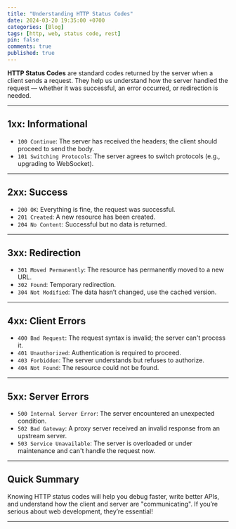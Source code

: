 ```yaml
---
title: "Understanding HTTP Status Codes"
date: 2024-03-20 19:35:00 +0700
categories: [Blog]
tags: [http, web, status code, rest]
pin: false
comments: true
published: true
---
```


**HTTP Status Codes** are standard codes returned by the server when a client sends a request.
They help us understand how the server handled the request — whether it was successful, an error occurred, or redirection is needed.

---

## 1xx: Informational

* `100 Continue`: The server has received the headers; the client should proceed to send the body.
* `101 Switching Protocols`: The server agrees to switch protocols (e.g., upgrading to WebSocket).

---

## 2xx: Success

* `200 OK`: Everything is fine, the request was successful.
* `201 Created`: A new resource has been created.
* `204 No Content`: Successful but no data is returned.

---

## 3xx: Redirection

* `301 Moved Permanently`: The resource has permanently moved to a new URL.
* `302 Found`: Temporary redirection.
* `304 Not Modified`: The data hasn’t changed, use the cached version.

---

## 4xx: Client Errors

* `400 Bad Request`: The request syntax is invalid; the server can't process it.
* `401 Unauthorized`: Authentication is required to proceed.
* `403 Forbidden`: The server understands but refuses to authorize.
* `404 Not Found`: The resource could not be found.

---

## 5xx: Server Errors

* `500 Internal Server Error`: The server encountered an unexpected condition.
* `502 Bad Gateway`: A proxy server received an invalid response from an upstream server.
* `503 Service Unavailable`: The server is overloaded or under maintenance and can't handle the request now.

---

## Quick Summary

Knowing HTTP status codes will help you debug faster, write better APIs,
and understand how the client and server are "communicating".
If you’re serious about web development, they’re essential!

---
